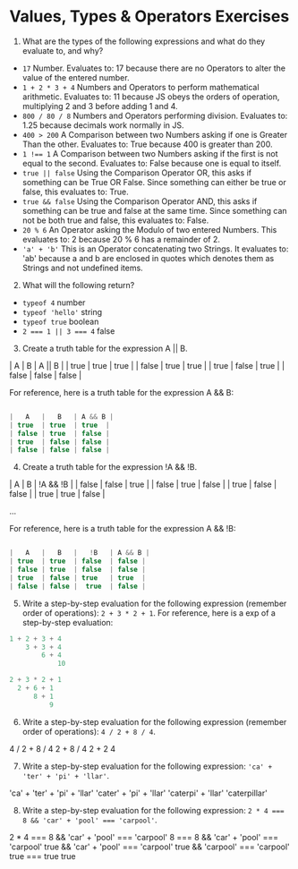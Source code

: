 # Values, Types & Operators Exercises

1. What are the types of the following expressions and what do they evaluate to, and why?
* `17`  Number. Evaluates to: 17 because there are no Operators to alter the value of the entered number.
* `1 + 2 * 3 + 4`  Numbers and Operators to perform mathematical arithmetic. Evaluates to: 11 because JS obeys the orders of operation, multiplying 2 and 3 before adding 1 and 4.
* `800 / 80 / 8`  Numbers and Operators performing division. Evaluates to: 1.25 because decimals work normally in JS.
* `400 > 200`  A Comparison between two Numbers asking if one is Greater Than the other. Evaluates to: True because 400 is greater than 200.
* `1 !== 1`  A Comparison between two Numbers asking if the first is not equal to the second. Evaluates to: False because one is equal to itself.
* `true || false`  Using the Comparison Operator OR, this asks if something can be True OR False. Since something can either be true or false, this evaluates to: True.
* `true && false`  Using the Comparison Operator AND, this asks if something can be true and false at the same time. Since something can not be both true and false, this evaluates to: False.
* `20 % 6`  An Operator asking the Modulo of two entered Numbers. This evaluates to: 2 because 20 % 6 has a remainder of 2.
* `'a' + 'b'`  This is an Operator concatenating two Strings. It evaluates to: 'ab' because a and b are enclosed in quotes which denotes them as Strings and not undefined items.

2. What will the following return?
* `typeof 4`   number
*  `typeof 'hello'`  string
*  `typeof true`    boolean
* `2 === 1 || 3 === 4`   false

3. Create a truth table for the expression A || B.

|   A   |   B   | A || B |
| true  | true  | true  |
| false | true  | true  |
| true  | false | true  |
| false | false | false |



For reference, here is a truth table for the expression A && B:

``` js

|   A   |   B   | A && B |
| true  | true  | true  |
| false | true  | false |
| true  | false | false |
| false | false | false |

```
4. Create a truth table for the expression !A && !B.

|   A   |   B    | !A && !B |
| false |  false | true     |
| false |  true  | false    |
| true  |  false | false    |
| true  |  true  | false    |

...

For reference, here is a truth table for the expression A && !B:

``` js

|   A   |   B   |   !B   | A && B |
| true  | true  | false  | false |
| false | true  | false  | false |
| true  | false | true   | true  |
| false | false |  true  | false |

```
5. Write a step-by-step evaluation for the following expression (remember order of operations): `2 + 3 * 2 + 1`.
  For reference, here is a exp of a step-by-step evaluation:
  ```js
  1 + 2 + 3 + 4
      3 + 3 + 4
          6 + 4
              10

2 + 3 * 2 + 1
    2 + 6 + 1
        8 + 1
            9


  ```  

 6. Write a step-by-step evaluation for the following expression (remember order of operations): `4 / 2 + 8 / 4`.

 4 / 2 + 8 / 4
     2 + 8 / 4
         2 + 2
             4

 7. Write a step-by-step evaluation for the following expression: `'ca' + 'ter' + 'pi' + 'llar'`.

'ca' + 'ter' + 'pi' + 'llar'
     'cater' + 'pi' + 'llar'
          'caterpi' + 'llar'
               'caterpillar'

 8. Write a step-by-step evaluation for the following expression: `2 * 4 === 8 && 'car' + 'pool' === 'carpool'`.

 2 * 4 === 8 && 'car' + 'pool' === 'carpool'
     8 === 8 && 'car' + 'pool' === 'carpool'
        true && 'car' + 'pool' === 'carpool'
             true && 'carpool' === 'carpool'
                               true === true
                                        true
